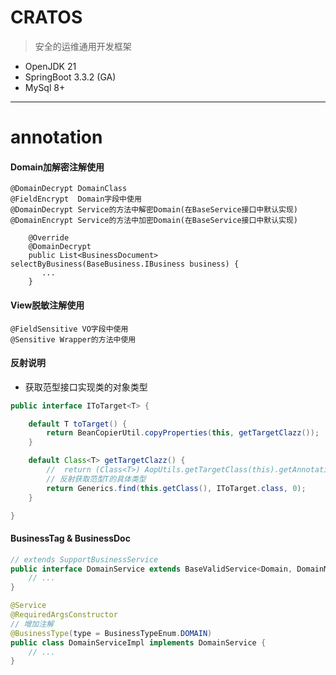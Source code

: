 # CRATOS
> 安全的运维通用开发框架

+ OpenJDK 21
+ SpringBoot 3.3.2 (GA)
+ MySql 8+

---
# annotation

#### Domain加解密注解使用
```
@DomainDecrypt DomainClass
@FieldEncrypt  Domain字段中使用
@DomainDecrypt Service的方法中解密Domain(在BaseService接口中默认实现)
@DomainEncrypt Service的方法中加密Domain(在BaseService接口中默认实现)
```

```
    @Override
    @DomainDecrypt
    public List<BusinessDocument> selectByBusiness(BaseBusiness.IBusiness business) {
       ...
    }
```

#### View脱敏注解使用
```
@FieldSensitive VO字段中使用
@Sensitive Wrapper的方法中使用
```

#### 反射说明

+ 获取范型接口实现类的对象类型
```Java
public interface IToTarget<T> {

    default T toTarget() {
        return BeanCopierUtil.copyProperties(this, getTargetClazz());
    }

    default Class<T> getTargetClazz() {
        //  return (Class<T>) AopUtils.getTargetClass(this).getAnnotation(TargetClazz.class).clazz();
        // 反射获取范型T的具体类型
        return Generics.find(this.getClass(), IToTarget.class, 0);
    }

}
```

#### BusinessTag & BusinessDoc
```Java
// extends SupportBusinessService
public interface DomainService extends BaseValidService<Domain, DomainMapper>, BaseUniqueKeyService<Domain>, SupportBusinessService, BaseQueryByExpiryService<Domain> {
    // ...
}

@Service
@RequiredArgsConstructor
// 增加注解
@BusinessType(type = BusinessTypeEnum.DOMAIN)
public class DomainServiceImpl implements DomainService {
    // ...
}
```